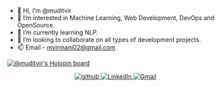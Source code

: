 - 👋 Hi, I’m @muditvir
- 👀 I’m interested in Machine Learning, Web Development, DevOps and OpenSource.
- 🌱 I’m currently learning NLP.
- 💞️ I’m looking to collaborate on all types of development projects.
- 📫 Email - mvirmani02@gmail.com


[![@muditvir's Holopin board](https://holopin.me/muditvir)](https://holopin.io/@muditvir)

<p align="center">
<a href="https://github.com/muditvir" target="_blank">
<img src=https://img.shields.io/badge/github-%2324292e.svg?&style=for-the-badge&logo=github&logoColor=white alt=github style="margin-bottom: 5px;" />
</a>
<a href="https://www.linkedin.com/in/muditvir/" target="_blank">
<img alt="LinkedIn" src="https://img.shields.io/badge/linkedin%20-%230077B5.svg?&style=for-the-badge&logo=linkedin&logoColor=white"/>
</a>
<a href="mailto:mvirmani02@gmail.com">
<img alt="Gmail" src="https://img.shields.io/badge/Gmail-D14836?style=for-the-badge&logo=gmail&logoColor=white" />
</a>
</p>


<!---
muditvir/muditvir is a ✨ special ✨ repository because its `README.md` (this file) appears on your GitHub profile.
You can click the Preview link to take a look at your changes.
--->
